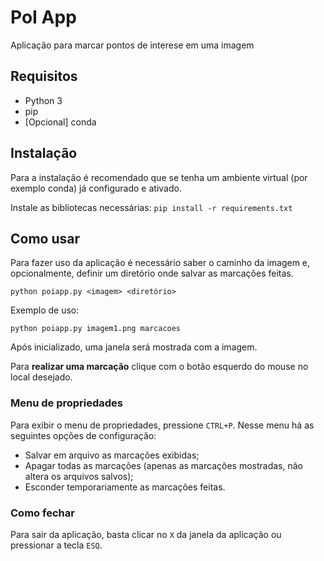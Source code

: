 # PoI App
Aplicação para marcar pontos de interese em uma imagem

## Requisitos
- Python 3
- pip
- [Opcional] conda

## Instalação
Para a instalação é recomendado que se tenha um ambiente virtual (por exemplo conda) já configurado e ativado. 

Instale as bibliotecas necessárias:
`pip install -r requirements.txt`

## Como usar
Para fazer uso da aplicação é necessário saber o caminho da imagem e, opcionalmente, definir um diretório onde salvar as marcações feitas.

`python poiapp.py <imagem> <diretório>`

Exemplo de uso:

`python poiapp.py imagem1.png marcacoes`

Após inicializado, uma janela será mostrada com a imagem.

Para **realizar uma marcação** clique com o botão esquerdo do mouse no local desejado.

### Menu de propriedades

Para exibir o menu de propriedades, pressione `CTRL+P`. Nesse menu há as seguintes opções de configuração:
- Salvar em arquivo as marcações exibidas;
- Apagar todas as marcações (apenas as marcações mostradas, não altera os arquivos salvos);
- Esconder temporariamente as marcações feitas.

### Como fechar
Para sair da aplicação, basta clicar no `X` da janela da aplicação ou pressionar a tecla `ESQ`.
